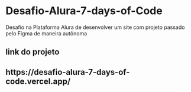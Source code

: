 # Desafio-Alura-7-days-of-Code
Desafio na Plataforma Alura de desenvolver um site com projeto passado pelo Figma de maneira autônoma 

<h2> link do projeto<h2>
https://desafio-alura-7-days-of-code.vercel.app/
